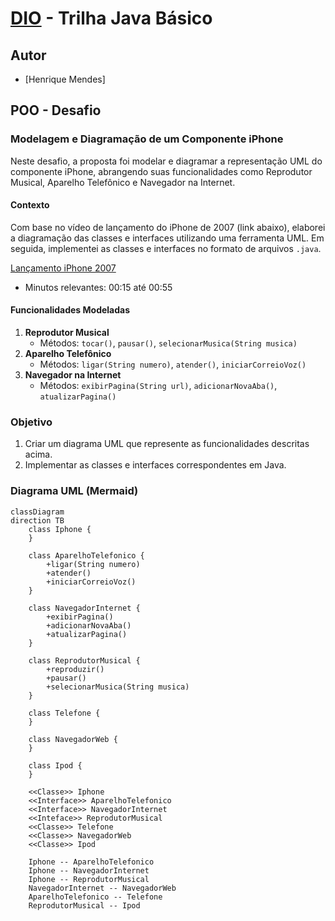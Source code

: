 # [DIO](www.dio.me) - Trilha Java Básico

## Autor
- [Henrique Mendes]

## POO - Desafio

### Modelagem e Diagramação de um Componente iPhone

Neste desafio, a proposta foi modelar e diagramar a representação UML do componente iPhone, abrangendo suas funcionalidades como Reprodutor Musical, Aparelho Telefônico e Navegador na Internet.

#### Contexto
Com base no vídeo de lançamento do iPhone de 2007 (link abaixo), elaborei a diagramação das classes e interfaces utilizando uma ferramenta UML. Em seguida, implementei as classes e interfaces no formato de arquivos `.java`.

[Lançamento iPhone 2007](https://www.youtube.com/watch?v=9ou608QQRq8)
- Minutos relevantes: 00:15 até 00:55

#### Funcionalidades Modeladas
1. **Reprodutor Musical**
   - Métodos: `tocar()`, `pausar()`, `selecionarMusica(String musica)`
2. **Aparelho Telefônico**
   - Métodos: `ligar(String numero)`, `atender()`, `iniciarCorreioVoz()`
3. **Navegador na Internet**
   - Métodos: `exibirPagina(String url)`, `adicionarNovaAba()`, `atualizarPagina()`

### Objetivo
1. Criar um diagrama UML que represente as funcionalidades descritas acima.
2. Implementar as classes e interfaces correspondentes em Java.

### Diagrama UML (Mermaid)
```mermaid
classDiagram
direction TB
    class Iphone {
    }

    class AparelhoTelefonico {
	    +ligar(String numero)
	    +atender()
	    +iniciarCorreioVoz()
    }

    class NavegadorInternet {
	    +exibirPagina()
	    +adicionarNovaAba()
	    +atualizarPagina()
    }

    class ReprodutorMusical {
	    +reproduzir()
	    +pausar()
	    +selecionarMusica(String musica)
    }

    class Telefone {
    }

    class NavegadorWeb {
    }

    class Ipod {
    }

	<<Classe>> Iphone
	<<Interface>> AparelhoTelefonico
	<<Interface>> NavegadorInternet
	<<Inteface>> ReprodutorMusical
	<<Classe>> Telefone
	<<Classe>> NavegadorWeb
	<<Classe>> Ipod

    Iphone -- AparelhoTelefonico
    Iphone -- NavegadorInternet
    Iphone -- ReprodutorMusical
    NavegadorInternet -- NavegadorWeb
    AparelhoTelefonico -- Telefone
    ReprodutorMusical -- Ipod

```
